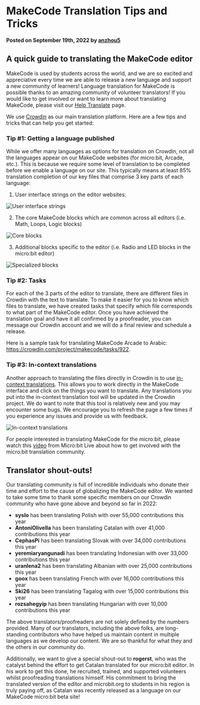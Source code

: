 # MakeCode Translation Tips and Tricks

**Posted on September 19th, 2022 by [anzhou5](https://github.com/anzhou5)**

## A quick guide to translating the MakeCode editor

MakeCode is used by students across the world, and we are so excited and appreciative every time we are able to release a new language and support a new community of learners!  Language translation for MakeCode is possible thanks to an amazing community of volunteer translators! If you would like to get involved or want to learn more about translating MakeCode, please visit our [Help Translate](https://makecode.com/translate) page.

We use [Crowdin](https://crowdin.com/project/makecode) as our main translation platform. Here are a few tips and tricks that can help you get started:

### Tip #1: Getting a language published
While we offer many languages as options for translation on Crowdin, not all the languages appear on our MakeCode websites (for micro:bit, Arcade, etc.). This is because we require some level of translation to be completed before we enable a language on our site. This typically means at least 85% translation completion of our key files that comprise 3 key parts of each language:

1)	User interface strings on the editor websites:

![User interface strings](/static/blog/microbit/localization/user-interface-strings.png)

2)	The core MakeCode blocks which are common across all editors (i.e. Math, Loops, Logic blocks)

![Core blocks](/static/blog/microbit/localization/core-blocks.png)

3)	Additional blocks specific to the editor (i.e. Radio and LED blocks in the micro:bit editor)

![Specialized blocks](/static/blog/microbit/localization/specialized-blocks.png)

### Tip #2: Tasks

For each of the 3 parts of the editor to translate, there are different files in Crowdin with the text to translate.  To make it easier for you to know which files to translate, we have created tasks that specify which file corresponds to what part of the MakeCode editor.  Once you have achieved the translation goal and have it all confirmed by a proofreader, you can message our Crowdin account and we will do a final review and schedule a release.

Here is a sample task for translating MakeCode Arcade to Arabic: https://crowdin.com/project/makecode/tasks/922.

### Tip #3: In-context translations

Another approach to translating the files directly in Crowdin is to use [in-context translations](https://makecode.com/translate/in-context). This allows you to work directly in the MakeCode interface and click on the things you want to translate. Any translations you put into the in-context translation tool will be updated in the Crowdin project. We do want to note that this tool is relatively new and you may encounter some bugs.  We encourage you to refresh the page a few times if you experience any issues and provide us with feedback.

![In-context translations](/static/blog/microbit/localization/in-context-translations.png)

For people interested in translating MakeCode for the micro:bit, please watch this [video](https://www.youtube.com/watch?v=eQldcOs-1_4) from Micro:bit Live about how to get involved with the micro:bit translation community.

## Translator shout-outs!

Our translating community is full of incredible individuals who donate their time and effort to the cause of globalizing the MakeCode editor. We wanted to take some time to thank some specific members on our Crowdin community who have gone above and beyond so far in 2022:

- **syslo** has been translating Polish with over 55,000 contributions this year
- **AntoniOlivella** has been translating Catalan with over 41,000 contributions this year
- **CephasPi** has been translating Slovak with over 34,000 contributions this year
- **yeremiaryangunadi** has been translating Indonesian with over 33,000 contributions this year
- **uranlena2** has been translating Albanian with over 25,000 contributions this year
- **goox** has been translating French with over 16,000 contributions this year
- **Ski26** has been translating Tagalog with over 15,000 contributions this year
- **rozsahegyip** has been translating Hungarian with over 10,000 contributions this year

The above translators/proofreaders are not solely defined by the numbers provided. Many of our translators, including the above folks, are long-standing contributors who have helped us maintain content in multiple languages as we develop our content. We are so thankful for what they and the others in our community do.

Additionally, we want to give a special shout-out to **rogerst**, who was the catalyst behind the effort to get Catalan translated for our micro:bit editor. In his work to get this done, he recruited, trained, and supported volunteers whilst proofreading translations himself. His commitment to bring the translated version of the editor and microbit.org to students in his region is truly paying off, as Catalan was recently released as a language on our MakeCode micro:bit beta site!